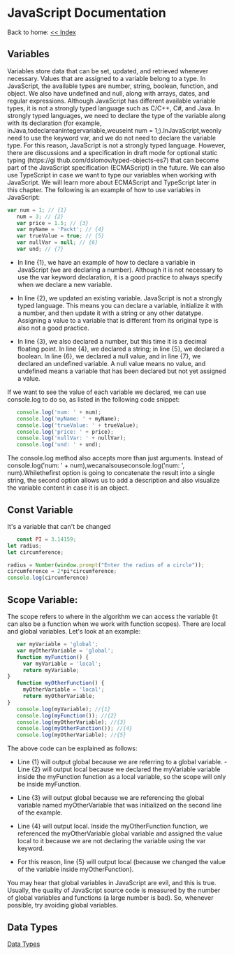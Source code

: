 # JavaScript Documentation
Back to home: [<< Index ](../README.md)

## Variables

Variables store data that can be set, updated, and retrieved whenever necessary. Values that are assigned to a variable belong to a type. In JavaScript, the available types are number, string, boolean, function, and object. We also have undefined and null, along with arrays, dates, and regular expressions.
Although JavaScript has different available variable types, it is not a strongly typed language such as C/C++, C#, and Java. In strongly typed languages, we need to declare the type of the variable along with its declaration (for example, inJava,todeclareanintegervariable,weuseint num = 1;).InJavaScript,weonly need to use the keyword var, and we do not need to declare the variable type. For this reason, JavaScript is not a strongly typed language. However, there are discussions and a specification in draft mode for optional static typing (https://gi thub.com/dslomov/typed-objects-es7) that can become part of the JavaScript specification (ECMAScript) in the future. We can also use TypeScript in case we want to type our variables when working with JavaScript. We will learn more about ECMAScript and TypeScript later in this chapter.
The following is an example of how to use variables in JavaScript:

```js
var num = 1; // {1}
   num = 3; // {2}
   var price = 1.5; // {3}
   var myName = 'Packt'; // {4}
   var trueValue = true; // {5}
   var nullVar = null; // {6}
   var und; // {7}
```

- In line {1}, we have an example of how to declare a variable in JavaScript (we are declaring a number). Although it is not necessary to use the var keyword declaration, it is a good practice to always specify when we declare a new variable.

- In line {2}, we updated an existing variable. JavaScript is not a strongly typed language. This means you can declare a variable, initialize it with a number, and then update it with a string or any other datatype. Assigning a value to a variable that is different from its original type is also not a good practice.

- In line {3}, we also declared a number, but this time it is a decimal floating point. In line {4}, we declared a string; in line {5}, we declared a boolean. In line {6}, we declared a null value, and in line {7}, we declared an undefined variable. A null value means no value, and undefined means a variable that has been declared but not yet assigned a value.

If we want to see the value of each variable we declared, we can use console.log to do so, as listed in the following code snippet:

```js
   console.log('num: ' + num);
   console.log('myName: ' + myName);
   console.log('trueValue: ' + trueValue);
   console.log('price: ' + price);
   console.log('nullVar: ' + nullVar);
   console.log('und: ' + und);
```

The console.log method also accepts more than just arguments. Instead of console.log('num: ' + num),wecanalsouseconsole.log('num: ', num).Whilethefirst option is going to concatenate the result into a single string, the second option allows us to add a description and also visualize the variable content in case it is an object.


## Const Variable
It's a variable that can't be changed

```js
   const PI = 3.14159;
let radius;
let circumference;

radius = Number(window.prompt("Enter the radius of a circle"));
circumference = 2*pi*circumference;
console.log(circumference)

```


## Scope Variable:

The scope refers to where in the algorithm we can access the variable (it can also be a function when we work with function scopes). There are local and global variables.
Let's look at an example:

```js
   var myVariable = 'global';
   var myOtherVariable = 'global';
   function myFunction() {
     var myVariable = 'local';
     return myVariable;
}
   function myOtherFunction() {
     myOtherVariable = 'local';
     return myOtherVariable;
}
   console.log(myVariable); //{1}
   console.log(myFunction()); //{2}
   console.log(myOtherVariable); //{3}
   console.log(myOtherFunction()); //{4}
   console.log(myOtherVariable); //{5}

```

The above code can be explained as follows:
- Line {1} will output global because we are referring to a global variable. - Line {2} will output local because we declared the myVariable variable inside the myFunction function as a local variable, so the scope will only be inside myFunction.
- Line {3} will output global because we are referencing the global variable named myOtherVariable that was initialized on the second line of the example.
- Line {4} will output local. Inside the myOtherFunction function, we referenced the myOtherVariable global variable and assigned the value local to it because we are not declaring the variable using the var keyword.

- For this reason, line {5} will output local (because we changed the value of the variable inside myOtherFunction).

You may hear that global variables in JavaScript are evil, and this is true.
Usually, the quality of JavaScript source code is measured by the number of global variables and functions (a large number is bad). So, whenever possible, try avoiding global variables.


## Data Types
[Data Types](./Data%20Types/DATA-TYPES.md)




